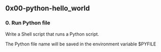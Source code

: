 <h2>0x00-python-hello_world</h2>

<h3>0. Run Python file</h3>
Write a Shell script that runs a Python script.

The Python file name will be saved in the environment variable $PYFILE


